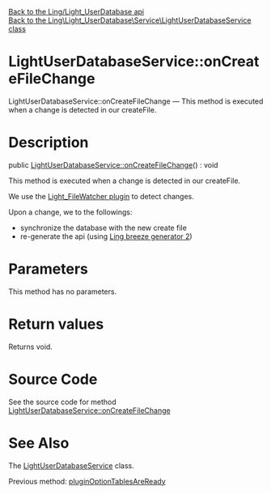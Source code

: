 [Back to the Ling/Light_UserDatabase api](https://github.com/lingtalfi/Light_UserDatabase/blob/master/doc/api/Ling/Light_UserDatabase.md)<br>
[Back to the Ling\Light_UserDatabase\Service\LightUserDatabaseService class](https://github.com/lingtalfi/Light_UserDatabase/blob/master/doc/api/Ling/Light_UserDatabase/Service/LightUserDatabaseService.md)


LightUserDatabaseService::onCreateFileChange
================



LightUserDatabaseService::onCreateFileChange — This method is executed when a change is detected in our createFile.




Description
================


public [LightUserDatabaseService::onCreateFileChange](https://github.com/lingtalfi/Light_UserDatabase/blob/master/doc/api/Ling/Light_UserDatabase/Service/LightUserDatabaseService/onCreateFileChange.md)() : void




This method is executed when a change is detected in our createFile.

We use the [Light_FileWatcher plugin](https://github.com/lingtalfi/Light_FileWatcher) to detect changes.


Upon a change, we to the followings:

- synchronize the database with the new create file
- re-generate the api (using [Ling breeze generator 2](https://github.com/lingtalfi/Light_BreezeGenerator/blob/master/doc/pages/ling-breeze-generator-2.md))




Parameters
================

This method has no parameters.


Return values
================

Returns void.








Source Code
===========
See the source code for method [LightUserDatabaseService::onCreateFileChange](https://github.com/lingtalfi/Light_UserDatabase/blob/master/Service/LightUserDatabaseService.php#L99-L126)


See Also
================

The [LightUserDatabaseService](https://github.com/lingtalfi/Light_UserDatabase/blob/master/doc/api/Ling/Light_UserDatabase/Service/LightUserDatabaseService.md) class.

Previous method: [pluginOptionTablesAreReady](https://github.com/lingtalfi/Light_UserDatabase/blob/master/doc/api/Ling/Light_UserDatabase/Service/LightUserDatabaseService/pluginOptionTablesAreReady.md)<br>

